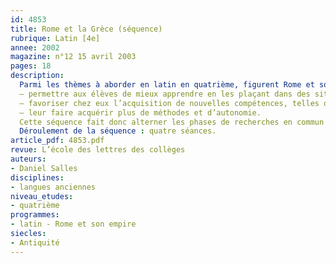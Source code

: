 ```yaml
---
id: 4853
title: Rome et la Grèce (séquence)
rubrique: Latin [4e]
annee: 2002
magazine: n°12 15 avril 2003
pages: 18
description: 
  Parmi les thèmes à aborder en latin en quatrième, figurent Rome et son empire pendant la République, l’espace méditerranéen, Rome et la Grèce. Cet article propose de travailler ces thèmes avec les objectifs suivants :
  – permettre aux élèves de mieux apprendre en les plaçant dans des situations qui les intéressent, les motivent ou les valorisent ;
  – favoriser chez eux l’acquisition de nouvelles compétences, telles que la capacité de s’informer, de communiquer, de rendre compte ;
  – leur faire acquérir plus de méthodes et d’autonomie.
  Cette séquence fait donc alterner les phases de recherches en commun et les bilans, l’objectif final étant de produire par groupes des pages thématiques pour le site web du collège.
  Déroulement de la séquence : quatre séances.
article_pdf: 4853.pdf
revue: L’école des lettres des collèges
auteurs:
- Daniel Salles
disciplines:
- langues anciennes
niveau_etudes:
- quatrième
programmes:
- latin - Rome et son empire
siecles:
- Antiquité
---
```

